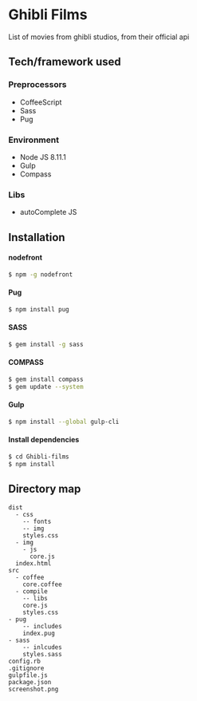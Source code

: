 # Ghibli Films

List of movies from ghibli studios, from their official api

## Tech/framework used
### Preprocessors
  - CoffeeScript
  - Sass
  - Pug
### Environment
  - Node JS 8.11.1
  - Gulp
  - Compass
### Libs
  - autoComplete JS
## Installation

#### nodefront
  ```sh
$ npm -g nodefront
```
#### Pug
  ```sh
$ npm install pug
```
#### SASS
  ```sh
$ gem install -g sass
```
#### COMPASS
  ```sh
$ gem install compass
$ gem update --system
```
#### Gulp
  ```sh
$ npm install --global gulp-cli
```

#### Install dependencies
  ```sh
 $ cd Ghibli-films
$ npm install
```

## Directory map

    dist
      - css
        -- fonts
        -- img
        styles.css
      - img
        - js
          core.js
      index.html
    src
      - coffee
        core.coffee
      - compile
        -- libs
        core.js
        styles.css
    - pug
        -- includes
        index.pug
    - sass
        -- inlcudes
        styles.sass
    config.rb
    .gitignore
    gulpfile.js
    package.json
    screenshot.png
        
